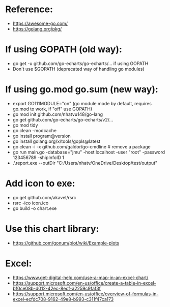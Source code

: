 # Reference:

- https://awesome-go.com/
- https://golang.org/pkg/

# If using GOPATH (old way):

- go get -u github.com/go-echarts/go-echarts/... if using GOPATH
- Don't use $GOPATH (deprecated way of handling go modules)

# If using go.mod go.sum (new way):

- export GO111MODULE="on" (go module mode by default, requires go.mod to work, if "off" use GOPATH)
- go mod init github.com/nhatvu148/go-lang
- go get github.com/go-echarts/go-echarts/v2/...
- go mod tidy
- go clean -modcache
- go install program@version
- go install golang.org/x/tools/gopls@latest
- go clean -i -x github.com/galdor/go-cmdline # remove a package
- go run main.go -database="jmu" -host localhost -user "root" -password 123456789 -shipInfoID 1
- .\report.exe --outDir "C:/Users/nhatv/OneDrive/Desktop/test/output"

# Add icon to exe:

- go get github.com/akavel/rsrc
- rsrc -ico icon.ico
- go build -o chart.exe

# Use this chart library:

- https://github.com/gonum/plot/wiki/Example-plots

# Excel:

- https://www.get-digital-help.com/use-a-map-in-an-excel-chart/
- https://support.microsoft.com/en-us/office/create-a-table-in-excel-bf0ce08b-d012-42ec-8ecf-a2259c9faf3f
- https://support.microsoft.com/en-us/office/overview-of-formulas-in-excel-ecfdc708-9162-49e8-b993-c311f47ca173
